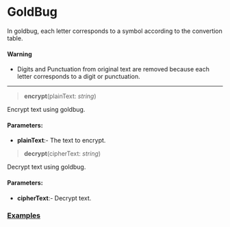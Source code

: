 # GoldBug
In goldbug, each letter corresponds to a symbol according to the convertion table.
#### Warning
- Digits and Punctuation from original text are removed because each letter corresponds to a digit or punctuation.
***
> __encrypt__(plainText: _string_)

Encrypt text using goldbug.
#### Parameters:
 - __plainText__:- The text to encrypt.

> __decrypt__(cipherText: _string_)

Decrypt text using goldbug.
#### Parameters:
 - __cipherText__:- Decrypt text.


### [Examples](https://github.com/Badvillain01/Text-Cryptography/tree/master/examples)
